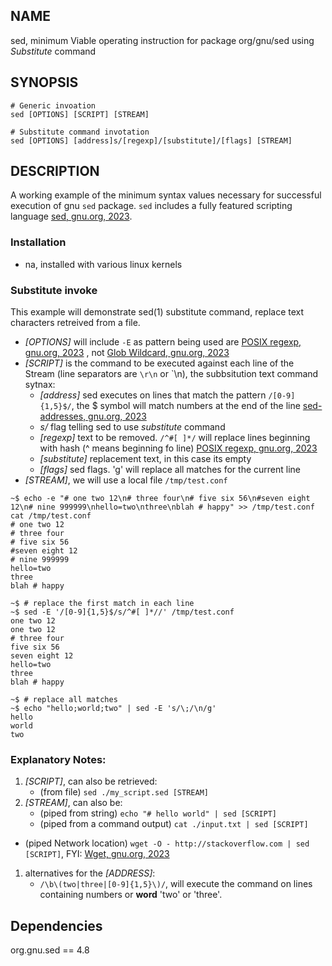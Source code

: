 ## NAME
 sed, minimum Viable operating instruction for package org/gnu/sed using *Substitute* command

## SYNOPSIS

```lang-sh
# Generic invoation
sed [OPTIONS] [SCRIPT] [STREAM]
```

```lang-sh
# Substitute command invotation
sed [OPTIONS] [address]s/[regexp]/[substitute]/[flags] [STREAM]
```

## DESCRIPTION
A working example of the minimum syntax values necessary for successful execution of gnu `sed` package. `sed` includes a fully featured scripting language [sed, gnu.org, 2023][4].

### Installation
- na, installed with various linux kernels 

### Substitute invoke
This example will demonstrate sed(1) substitute command, replace text characters retreived from a file. 

- *[OPTIONS]* will include `-E` as pattern being used are  [POSIX regexp, gnu.org, 2023][2] , not [Glob Wildcard, gnu.org, 2023][5]
- *[SCRIPT]* is the command to be executed against each line of the Stream (line separators are `\r\n` or `\n), the subbsitution text command sytnax:
  - *[address]* sed executes on lines that match the pattern `/[0-9]{1,5}$/`, the $ symbol will match numbers at the end of the line [sed-addresses, gnu.org, 2023][1]
  - *s/* flag telling sed to use *substitute* command
  - *[regexp]* text to be removed. `/^#[ ]*/` will replace lines beginning with hash (^ means beginning fo line) [POSIX regexp, gnu.org, 2023][2]
  - *[substitute]* replacement text, in this case its empty
  - *[flags]* sed flags. 'g' will replace all matches for the current line
- *[STREAM]*, we will use a local file `/tmp/test.conf`

```lang-sh
~$ echo -e "# one two 12\n# three four\n# five six 56\n#seven eight 12\n# nine 999999\nhello=two\nthree\nblah # happy" >> /tmp/test.conf
cat /tmp/test.conf
# one two 12
# three four
# five six 56
#seven eight 12
# nine 999999
hello=two
three
blah # happy

~$ # replace the first match in each line
~$ sed -E '/[0-9]{1,5}$/s/^#[ ]*//' /tmp/test.conf
one two 12
one two 12
# three four
five six 56
seven eight 12
hello=two
three
blah # happy

~$ # replace all matches 
~$ echo "hello;world;two" | sed -E 's/\;/\n/g'
hello
world
two

```

### Explanatory Notes:
1. *[SCRIPT]*, can also be retrieved: 
   - (from file) `sed ./my_script.sed [STREAM]`
1. *[STREAM]*, can also be:
   - (piped from string) `echo "# hello world" | sed [SCRIPT]`
   - (piped from a command output) `cat ./input.txt | sed [SCRIPT]`
  - (piped Network location) `wget -O - http://stackoverflow.com | sed [SCRIPT]`, FYI: [Wget, gnu.org, 2023][3]
1. alternatives for the *[ADDRESS]*:
   - `/\b\(two|three|[0-9]{1,5}\)/`, will execute the command on lines containing numbers or **word** 'two' or 'three'.

## Dependencies
org.gnu.sed == 4.8

  [1]: https://www.gnu.org/software/sed/manual/sed.html#sed-addresses
  [2]: https://www.gnu.org/software/gnulib/manual/html_node/Regular-expressions.html
  [3]: https://www.gnu.org/software/wget/manual
  [4]: https://www.gnu.org/software/sed/manual/sed.html
  [5]: https://www.gnu.org/software/libc/manual/html_node/Wildcard-Matching.html
